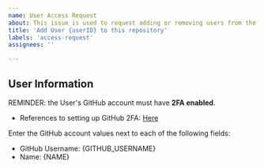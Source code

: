 ```yaml
---
name: User Access Request
about: This issue is used to request adding or removing users from the repository
title: 'Add User {userID} to this repository'
labels: 'access-request'
assignees: ''

---
```


## User Information 
REMINDER: the User's GitHub account must have **2FA enabled**. 
- References to setting up GitHub 2FA: [Here](https://help.github.com/en/github/authenticating-to-github/securing-your-account-with-two-factor-authentication-2fa)

Enter the GitHub account values next to each of the following fields:

- GitHub Username: {GITHUB_USERNAME}
- Name: {NAME}
